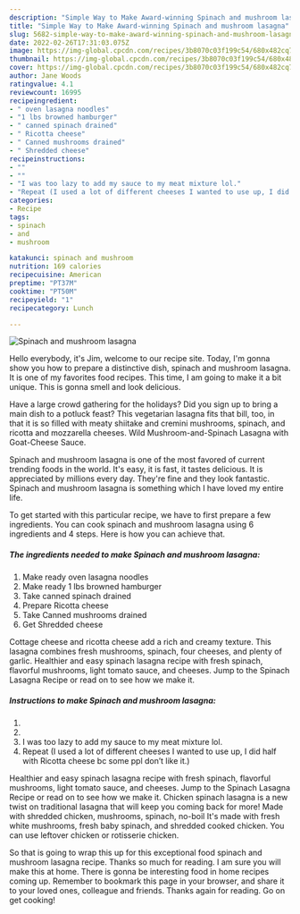 ```yaml
---
description: "Simple Way to Make Award-winning Spinach and mushroom lasagna"
title: "Simple Way to Make Award-winning Spinach and mushroom lasagna"
slug: 5682-simple-way-to-make-award-winning-spinach-and-mushroom-lasagna
date: 2022-02-26T17:31:03.075Z
image: https://img-global.cpcdn.com/recipes/3b8070c03f199c54/680x482cq70/spinach-and-mushroom-lasagna-recipe-main-photo.jpg
thumbnail: https://img-global.cpcdn.com/recipes/3b8070c03f199c54/680x482cq70/spinach-and-mushroom-lasagna-recipe-main-photo.jpg
cover: https://img-global.cpcdn.com/recipes/3b8070c03f199c54/680x482cq70/spinach-and-mushroom-lasagna-recipe-main-photo.jpg
author: Jane Woods
ratingvalue: 4.1
reviewcount: 16995
recipeingredient:
- " oven lasagna noodles"
- "1 lbs browned hamburger"
- " canned spinach drained"
- " Ricotta cheese"
- " Canned mushrooms drained"
- " Shredded cheese"
recipeinstructions:
- ""
- ""
- "I was too lazy to add my sauce to my meat mixture lol."
- "Repeat (I used a lot of different cheeses I wanted to use up, I did half with Ricotta cheese bc some ppl don’t like it.)"
categories:
- Recipe
tags:
- spinach
- and
- mushroom

katakunci: spinach and mushroom 
nutrition: 169 calories
recipecuisine: American
preptime: "PT37M"
cooktime: "PT50M"
recipeyield: "1"
recipecategory: Lunch

---
```



![Spinach and mushroom lasagna](https://img-global.cpcdn.com/recipes/3b8070c03f199c54/680x482cq70/spinach-and-mushroom-lasagna-recipe-main-photo.jpg)

Hello everybody, it's Jim, welcome to our recipe site. Today, I'm gonna show you how to prepare a distinctive dish, spinach and mushroom lasagna. It is one of my favorites food recipes. This time, I am going to make it a bit unique. This is gonna smell and look delicious.

Have a large crowd gathering for the holidays? Did you sign up to bring a main dish to a potluck feast? This vegetarian lasagna fits that bill, too, in that it is so filled with meaty shiitake and cremini mushrooms, spinach, and ricotta and mozzarella cheeses. Wild Mushroom-and-Spinach Lasagna with Goat-Cheese Sauce.

Spinach and mushroom lasagna is one of the most favored of current trending foods in the world. It's easy, it is fast, it tastes delicious. It is appreciated by millions every day. They're fine and they look fantastic. Spinach and mushroom lasagna is something which I have loved my entire life.


To get started with this particular recipe, we have to first prepare a few ingredients. You can cook spinach and mushroom lasagna using 6 ingredients and 4 steps. Here is how you can achieve that.

<!--inarticleads1-->

##### The ingredients needed to make Spinach and mushroom lasagna:

1. Make ready  oven lasagna noodles
1. Make ready 1 lbs browned hamburger
1. Take  canned spinach drained
1. Prepare  Ricotta cheese
1. Take  Canned mushrooms drained
1. Get  Shredded cheese


Cottage cheese and ricotta cheese add a rich and creamy texture. This lasagna combines fresh mushrooms, spinach, four cheeses, and plenty of garlic. Healthier and easy spinach lasagna recipe with fresh spinach, flavorful mushrooms, light tomato sauce, and cheeses. Jump to the Spinach Lasagna Recipe or read on to see how we make it. 

<!--inarticleads2-->

##### Instructions to make Spinach and mushroom lasagna:

1. 
1. 
1. I was too lazy to add my sauce to my meat mixture lol.
1. Repeat (I used a lot of different cheeses I wanted to use up, I did half with Ricotta cheese bc some ppl don’t like it.)


Healthier and easy spinach lasagna recipe with fresh spinach, flavorful mushrooms, light tomato sauce, and cheeses. Jump to the Spinach Lasagna Recipe or read on to see how we make it. Chicken spinach lasagna is a new twist on traditional lasagna that will keep you coming back for more! Made with shredded chicken, mushrooms, spinach, no-boil It&#39;s made with fresh white mushrooms, fresh baby spinach, and shredded cooked chicken. You can use leftover chicken or rotisserie chicken. 

So that is going to wrap this up for this exceptional food spinach and mushroom lasagna recipe. Thanks so much for reading. I am sure you will make this at home. There is gonna be interesting food in home recipes coming up. Remember to bookmark this page in your browser, and share it to your loved ones, colleague and friends. Thanks again for reading. Go on get cooking!
